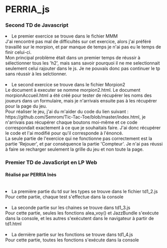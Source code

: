 # PERRIA_js

<h3>Second TD de Javascript</h3>

<li> Le premier exercice se trouve dans le fichier MMM <br>
  J'ai rencontré pas mal de difficultés sur cet exercice, alors j'ai préféré travaillé sur le morpion, et par manque de temps je n'ai pas eu le temps de finir celui-ci. <br>
  Mon principal problème était dans un premier temps de réussir à sélectionner tous les 'h2', mais sans savoir pourquoi il ne me selectionnait seulement celui rajouter dans le js. Je ne pouvais donc pas continuer le tp sans réussir à les selctionner. </li><br>
  
  <li> Le second exercice se trouve dans le fichier Morpion2 <br>
  Le document à executer se nomme morpion2.html. Le document morpionAccueil.html a été créé pour tester de récupérer les noms des joueurs dans un formulaire, mais je n'arrivais ensuite pas à les récupérer pour la page du jeu. <br>
  Pour réaliser le jeu, j'ai du m'aider du code du lien suivant : https://github.com/Semrom/Tic-Tac-Toe/blob/master/index.html, je n'arrivais pas récupérer chaque boutons moi-même et ce code correspondait exactement à ce que je souhaitais faire. J'ai donc récupérer le code et l'ai modifié pour qu'il corresponde à l'énoncé. <br>
  La seule partie de l'exercice qui ne fonctionne pas correctement est la partie 'Rejouer', et par conséquence la partie 'Compteur'. Je n'ai pas réussi à faire se recharger seulement la grille du jeu et non toute la page. </li>
  
<h3>Premier TD de JavaScript en LP Web</h3>
<h4>Réalisé par PERRIA Inès</h4><br>

<li> La première partie du td sur les types se trouve dans le fichier td1_2.js 
<br>  Pour cette partie, chaque test s'effectue dans la console </li><br>
  
<li>La seconde partie sur les chaines se trouve dans td1_3.js
<br>   Pour cette partie, seules les fonctions alea_voy() et JazzBundle s'exécute dans la console, et les autres s'exécutent dans le navigateur à partir de td1.html </li><br>
   
<li>La dernière partie sur les fonctions se trouve dans td1_4.js
<br>    Pour cette partie, toutes les fonctions s'exécute dans la console </li>


